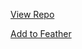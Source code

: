 [View Repo](https://therealfoxster.github.io/altsource-viewer/view/?source=https://raw.githubusercontent.com/enessivac/Enes-Altstore/refs/heads/main/apps.json)

[Add to Feather](feather://source/https://github.com/enessivac/Enes-Altstore/raw/main/app-repo.json)
